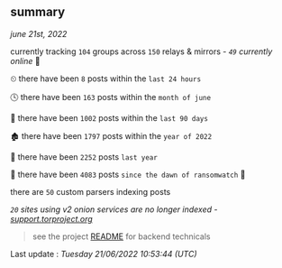 
## summary
_june 21st, 2022_

currently tracking `104` groups across `150` relays & mirrors - _`49` currently online_ 📡

⏲ there have been `8` posts within the `last 24 hours`

🕓 there have been `163` posts within the `month of june`

📅 there have been `1002` posts within the `last 90 days`

🏚 there have been `1797` posts within the `year of 2022`

🚀 there have been `2252` posts `last year`

🦕 there have been `4083` posts `since the dawn of ransomwatch` 🐣

there are `50` custom parsers indexing posts

_`20` sites using v2 onion services are no longer indexed - [support.torproject.org](https://support.torproject.org/onionservices/v2-deprecation/)_

> see the project [README](https://github.com/jmousqueton/ransomwatch#readme) for backend technicals



Last update : _Tuesday 21/06/2022 10:53:44 (UTC)_

